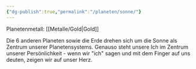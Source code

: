 ```yaml
---
{"dg-publish":true,"permalink":"/planeten/sonne/"}
---
```


Planetenmetall: [[Metalle/Gold\|Gold]]

Die 6 anderen Planeten sowie die Erde drehen sich um die Sonne als Zentrum unserer Planetensystems. Genauso steht unsere Ich im Zentrum unserer Persönlichkeit - wenn wir "ich" sagen und mit dem Finger auf uns deuten, zeigen wir auf unser Herz.

